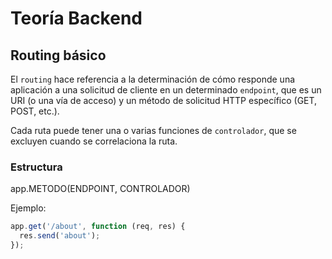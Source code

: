 # Teoría Backend

## Routing básico

El `routing` hace referencia a la determinación de cómo responde una aplicación a una solicitud de cliente en un determinado `endpoint`, que es un URI (o una vía de acceso) y un método de solicitud HTTP específico (GET, POST, etc.).

Cada ruta puede tener una o varias funciones de `controlador`, que se excluyen cuando se correlaciona la ruta.


### Estructura

app.METODO(ENDPOINT, CONTROLADOR)

Ejemplo:
```javascript
app.get('/about', function (req, res) {
  res.send('about');
});
```
